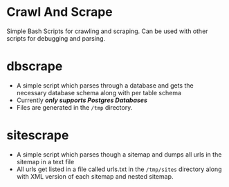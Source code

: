 # Crawl And Scrape
Simple Bash Scripts for crawling and scraping. Can be used with other scripts for debugging and parsing.

# dbscrape
- A simple script which parses through a database and gets the necessary database schema along with per table schema
- Currently **_only supports Postgres Databases_**
- Files are generated in the `/tmp` directory.

# sitescrape
- A simple script which parses though a sitemap and dumps all urls in the sitemap in a text file
- All urls get listed in a file called urls.txt in the `/tmp/sites` directory along with XML version of each sitemap and nested sitemap.


